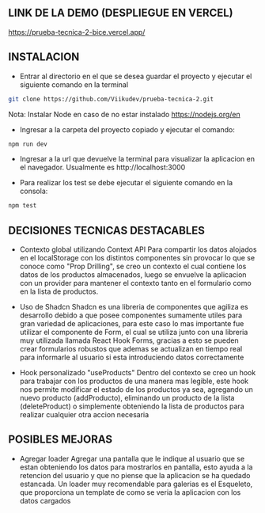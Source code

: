 ## LINK DE LA DEMO (DESPLIEGUE EN VERCEL)

https://prueba-tecnica-2-bice.vercel.app/

## INSTALACION

- Entrar al directorio en el que se desea guardar el proyecto y ejecutar el siguiente comando en la terminal
```bash
git clone https://github.com/Viikudev/prueba-tecnica-2.git
```

Nota: Instalar Node en caso de no estar instalado https://nodejs.org/en

- Ingresar a la carpeta del proyecto copiado y ejecutar el comando:
```bash
npm run dev
```

- Ingresar a la url que devuelve la terminal para visualizar la aplicacion en el navegador. Usualmente es http://localhost:3000

- Para realizar los test se debe ejecutar el siguiente comando en la consola:
```bash
npm test
```

## DECISIONES TECNICAS DESTACABLES

- Contexto global utilizando Context API
Para compartir los datos alojados en el localStorage con los distintos componentes sin provocar lo que se conoce como "Prop Drilling", se creo un
contexto el cual contiene los datos de los productos almacenados, luego se envuelve la aplicacion con un provider para mantener el contexto tanto en
el formulario como en la lista de productos.

- Uso de Shadcn
Shadcn es una libreria de componentes que agiliza es desarrollo debido a que posee componentes sumamente utiles para gran variedad de aplicaciones,
para este caso lo mas importante fue utilizar el componente de Form, el cual se utiliza junto con una libreria muy utilizada llamada React Hook Forms,
gracias a esto se pueden crear formularios robustos que ademas se actualizan en tiempo real para informarle al usuario si esta introduciendo datos correctamente

- Hook personalizado "useProducts"
Dentro del contexto se creo un hook para trabajar con los productos de una manera mas legible, este hook nos permite modificar el estado de los productos ya sea,
agregando un nuevo producto (addProducto), eliminando un producto de la lista (deleteProduct) o simplemente obteniendo la lista de productos para realizar cualquier
otra accion necesaria

## POSIBLES MEJORAS

- Agregar loader
Agregar una pantalla que le indique al usuario que se estan obteniendo los datos para mostrarlos en pantalla, esto ayuda a la retencion del usuario y que no piense
que la aplicacion se ha quedado estancada. Un loader muy recomendable para galerias es el Esqueleto, que proporciona un template de como se veria la aplicacion con
los datos cargados


